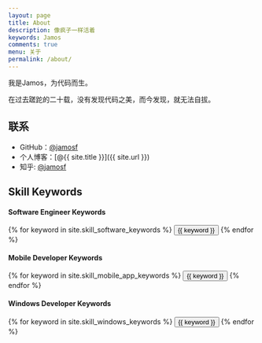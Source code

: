 ```yaml
---
layout: page
title: About
description: 像疯子一样活着
keywords: Jamos
comments: true
menu: 关于
permalink: /about/
---
```


我是Jamos，为代码而生。

在过去蹉跎的二十载，没有发现代码之美，而今发现，就无法自拔。

## 联系

* GitHub：[@jamosf](https://github.com/jamosf)
* 个人博客：[@{{ site.title }}]({{ site.url }})
* 知乎: [@jamosf](https://www.zhihu.com/people/jia-mo-si/activities)

## Skill Keywords

#### Software Engineer Keywords
<div class="btn-inline">
    {% for keyword in site.skill_software_keywords %}
    <button class="btn btn-outline" type="button">{{ keyword }}</button>
    {% endfor %}
</div>

#### Mobile Developer Keywords
<div class="btn-inline">
    {% for keyword in site.skill_mobile_app_keywords %}
    <button class="btn btn-outline" type="button">{{ keyword }}</button>
    {% endfor %}
</div>

#### Windows Developer Keywords
<div class="btn-inline">
    {% for keyword in site.skill_windows_keywords %}
    <button class="btn btn-outline" type="button">{{ keyword }}</button>
    {% endfor %}
</div>
